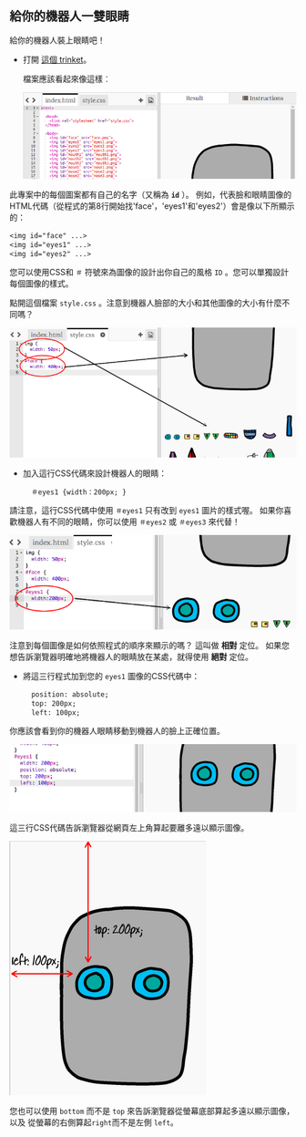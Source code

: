 ## 給你的機器人一雙眼睛

給你的機器人裝上眼睛吧！

+ 打開 [這個 trinket](http://jumpto.cc/web-robot)。
    
    檔案應該看起來像這樣︰
    
    ![截圖](images/robot-starter.png)

此專案中的每個圖案都有自己的名字（又稱為 **`id`** ）。 例如，代表臉和眼睛圖像的HTML代碼（從程式的第8行開始找'face'，'eyes1'和'eyes2'）會是像以下所顯示的：

    <img id="face" ...>
    <img id="eyes1" ...>
    <img id="eyes2" ...>
    

您可以使用CSS和 `＃` 符號來為圖像的設計出你自己的風格 `ID` 。您可以單獨設計每個圖像的樣式。

點開這個檔案 `style.css` 。注意到機器人臉部的大小和其他圖像的大小有什麼不同嗎？

![截圖](images/robot-id.png)

+ 加入這行CSS代碼來設計機器人的眼睛：
    
        ＃eyes1 {width：200px; }
        

請注意，這行CSS代碼中使用 `＃eyes1` 只有改到 `eyes1` 圖片的樣式喔。 如果你喜歡機器人有不同的眼睛，你可以使用 `＃eyes2` 或 `＃eyes3` 來代替！

![截圖](images/robot-eyes-width.png)

注意到每個圖像是如何依照程式的順序來顯示的嗎？ 這叫做 **相對** 定位。 如果您想告訴瀏覽器明確地將機器人的眼睛放在某處，就得使用 **絕對** 定位。

+ 將這三行程式加到您的 `eyes1` 圖像的CSS代碼中：
    
        position: absolute;
        top: 200px;
        left: 100px;
        

你應該會看到你的機器人眼睛移動到機器人的臉上正確位置。

![截圖](images/robot-eyes-position.png)

這三行CSS代碼告訴瀏覽器從網頁左上角算起要離多遠以顯示圖像。

![截圖](images/robot-eyes-position2.png)

您也可以使用 `bottom` 而不是 `top` 來告訴瀏覽器從螢幕底部算起多遠以顯示圖像，以及 從螢幕的右側算起`right`而不是左側 `left`。